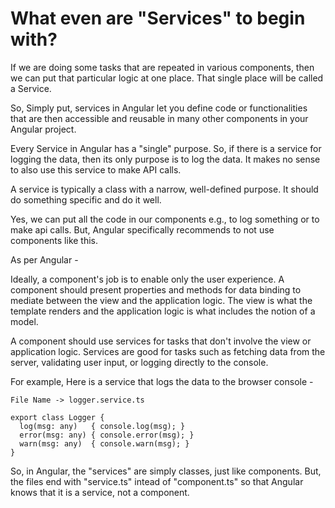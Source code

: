 # What even are "Services" to begin with?

If we are doing some tasks that are repeated in various components, then we can put that particular logic at one place. That single place will be called a Service. 

So, Simply put, services in Angular let you define code or functionalities that are then accessible and reusable in many other components in your Angular project.

Every Service in Angular has a "single" purpose. So, if there is a service for logging the data, then its only purpose is to log the data. It makes no sense to also use this service to make API calls.

A service is typically a class with a narrow, well-defined purpose. It should do something specific and do it well.

Yes, we can put all the code in our components e.g., to log something or to make api calls. But, Angular specifically recommends to not use components like this.

As per Angular - 

  Ideally, a component's job is to enable only the user experience. A component should present properties and methods for data binding to mediate between the view and the application logic. The view is what the template renders and the application logic is what includes the notion of a model.

  A component should use services for tasks that don't involve the view or application logic. Services are good for tasks such as fetching data from the server, validating user input, or logging directly to the console. 

  For example, Here is a service that logs the data to the browser console - 

    File Name -> logger.service.ts

    export class Logger {
      log(msg: any)   { console.log(msg); }
      error(msg: any) { console.error(msg); }
      warn(msg: any)  { console.warn(msg); }
    }

So, in Angular, the "services" are simply classes, just like components. But, the files end with "service.ts" intead of "component.ts" so that Angular knows that it is a service, not a component.


  